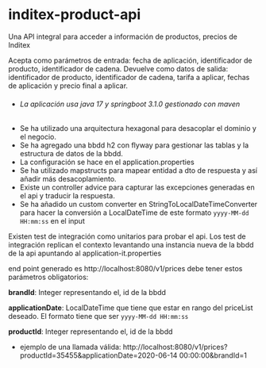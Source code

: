 # inditex-product-api

Una API integral para acceder a información de productos, precios de Inditex

Acepta como parámetros de entrada: fecha de aplicación, identificador de producto, identificador de cadena. Devuelve
como datos de salida: identificador de producto, identificador de cadena, tarifa a aplicar, fechas de aplicación y
precio final a aplicar.

- ###### La aplicación usa java 17 y springboot 3.1.0 gestionado con maven
- Se ha utilizado una arquitectura hexagonal para desacoplar el dominio y el negocio.
- Se ha agregado una bbdd h2 con flyway para gestionar las tablas y la estructura de datos de la bbdd.
- La configuración se hace en el application.properties
- Se ha utilizado mapstructs para mapear entidad a dto de respuesta y así añadir más desacoplamiento.
- Existe un controller advice para capturar las excepciones generadas en el api y traducir la respuesta.
- Se ha añadido un custom converter en StringToLocalDateTimeConverter para hacer la conversión a LocalDateTime de este formato `yyyy-MM-dd HH:mm:ss` en el input

Existen test de integración como unitarios para probar el api.
Los test de integración replican el contexto levantando una instancia nueva de la bbdd 
de la api apuntando al application-it.properties 

end point generado es http://localhost:8080/v1/prices
debe tener estos parámetros obligatorios:

**brandId**: Integer representando el, id de la bbdd

**applicationDate**: LocalDateTime que tiene que estar en rango del priceList deseado. El formato tiene que
ser `yyyy-MM-dd HH:mm:ss`

**productId**: Integer representando el, id de la bbdd

- ejemplo de una llamada
válida: http://localhost:8080/v1/prices?productId=35455&applicationDate=2020-06-14 00:00:00&brandId=1

